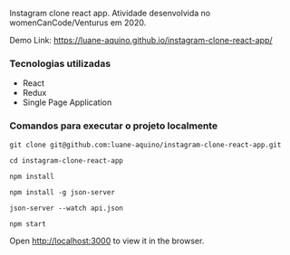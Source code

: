 Instagram clone react app. Atividade desenvolvida no womenCanCode/Venturus em 2020.

Demo Link: https://luane-aquino.github.io/instagram-clone-react-app/

### Tecnologias utilizadas

* React
* Redux
* Single Page Application

### Comandos para executar o projeto localmente

`git clone git@github.com:luane-aquino/instagram-clone-react-app.git`

`cd instagram-clone-react-app`

`npm install`

`npm install -g json-server`

`json-server --watch api.json`

`npm start`

Open [http://localhost:3000](http://localhost:3000) to view it in the browser.
